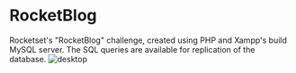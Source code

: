 # RocketBlog
Rocketset's "RocketBlog" challenge, created using PHP and Xampp's build MySQL server.
The SQL queries are available for replication of the database.
![desktop](https://user-images.githubusercontent.com/102704201/230695259-e88691c4-72fb-4097-abb4-ceefc1b1b687.png)
